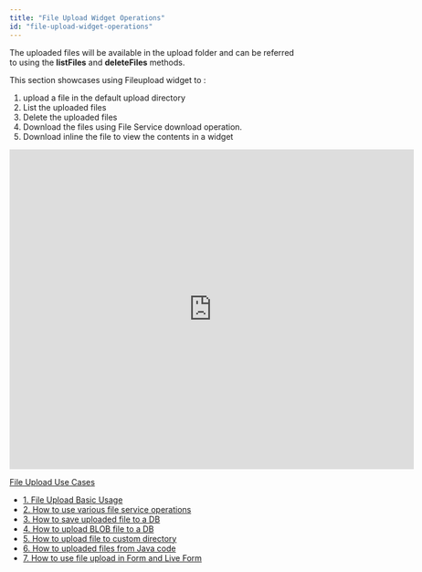 ```yaml
---
title: "File Upload Widget Operations"
id: "file-upload-widget-operations"
---
```


The uploaded files will be available in the upload folder and can be referred to using the **listFiles** and **deleteFiles** methods.

This section showcases using Fileupload widget to :

1. upload a file in the default upload directory
2. List the uploaded files
3. Delete the uploaded files
4. Download the files using File Service download operation.
5. Download inline the file to view the contents in a widget

<iframe width="708" height="560" src="https://docs.google.com/presentation/d/e/2PACX-1vSltjA3MOBZG31v_vdAssTOeWcfCqIHaHX6WSdRdF1LMAjCZ5r83fi_AkqrNVJn3mgY-s7DBTYQzIf3/embed?start=false&amp;loop=false&amp;delayms=3000" frameborder="0" allowfullscreen="allowfullscreen" mozallowfullscreen="mozallowfullscreen" webkitallowfullscreen="webkitallowfullscreen"></iframe>

[File Upload Use Cases](/learn/app-development/widgets/basic/fileupload-use-cases/)

- [1. File Upload Basic Usage](/learn/app-development/widgets/form-widgets/file-upload-basic-usage/)
- [2. How to use various file service operations](/learn/how-tos/file-upload-widget-operations/)
- [3. How to save uploaded file to a DB](/learn/how-tos/upload-file-save-database/)
- [4. How to upload BLOB file to a DB](/learn/how-tos/file-upload-blob-data/)
- [5. How to upload file to custom directory](/learn/how-tos/file-upload-custom-directory/)
- [6. How to uploaded files from Java code](/learn/how-tos/accessing-file-upload-java-code/)
- [7. How to use file upload in Form and Live Form](/learn/how-tos/upload-files-from-live-form-form/)
